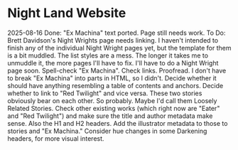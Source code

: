 # Night Land Website

2025-08-16
    Done:
        "Ex Machina" text ported. Page still needs work.
    To Do:    
        Brett Davidson's Night Wrights page needs linking.
        I haven't intended to finish any of the individual Night Wright pages yet, but the template for them is a bit muddled. The list styles are a mess. The longer it takes me to unmuddle it, the more pages I'll have to fix. I'll have to do a Night Wright page soon.
        Spell-check "Ex Machina".
        Check links.
        Proofread.
        I don't have to break "Ex Machina" into parts in HTML, so I didn't. Decide whether it should have anything resembling a table of contents and anchors.
        Decide whether to link to "Red Twilight" and vice versa. These two stories obviously bear on each other. So probably. Maybe I'd call them Loosely Related Stories.
        Check other existing works (which right now are "Eater" and "Red Twilight") and make sure the title and author metadata make sense. Also the H1 and H2 headers. Add the illustrator metadata to those to stories and "Ex Machina."
        Consider hue changes in some Darkening headers, for more visual interest.




        
